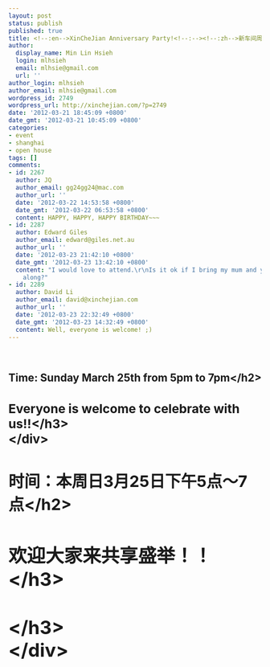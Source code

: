 ```yaml
---
layout: post
status: publish
published: true
title: <!--:en-->XinCheJian Anniversary Party!<!--:--><!--:zh-->新车间周年派对！<!--:-->
author:
  display_name: Min Lin Hsieh
  login: mlhsieh
  email: mlhsie@gmail.com
  url: ''
author_login: mlhsieh
author_email: mlhsie@gmail.com
wordpress_id: 2749
wordpress_url: http://xinchejian.com/?p=2749
date: '2012-03-21 18:45:09 +0800'
date_gmt: '2012-03-21 10:45:09 +0800'
categories:
- event
- shanghai
- open house
tags: []
comments:
- id: 2267
  author: JQ
  author_email: gg24gg24@mac.com
  author_url: ''
  date: '2012-03-22 14:53:58 +0800'
  date_gmt: '2012-03-22 06:53:58 +0800'
  content: HAPPY, HAPPY, HAPPY BIRTHDAY~~~
- id: 2287
  author: Edward Giles
  author_email: edward@giles.net.au
  author_url: ''
  date: '2012-03-23 21:42:10 +0800'
  date_gmt: '2012-03-23 13:42:10 +0800'
  content: "I would love to attend.\r\nIs it ok if I bring my mum and younger brother
    along?"
- id: 2289
  author: David Li
  author_email: david@xinchejian.com
  author_url: ''
  date: '2012-03-23 22:32:49 +0800'
  date_gmt: '2012-03-23 14:32:49 +0800'
  content: Well, everyone is welcome! ;)
---
```

<p><!--:en--><br />
<h2 id="event_title-119">Time: Sunday March 25th from 5pm to 7pm<&#47;h2></p>
<div>
<h3>Everyone is welcome to celebrate with us!!<&#47;h3><br />
<&#47;div><!--:--><!--:zh--><br />
<h2 id="event_title-119">时间：本周日3月25日下午5点～7点<&#47;h2></p>
<div>
<h3>欢迎大家来共享盛举！！<&#47;h3></p>
<h3><&#47;h3><br />
<&#47;div><!--:--></p>
